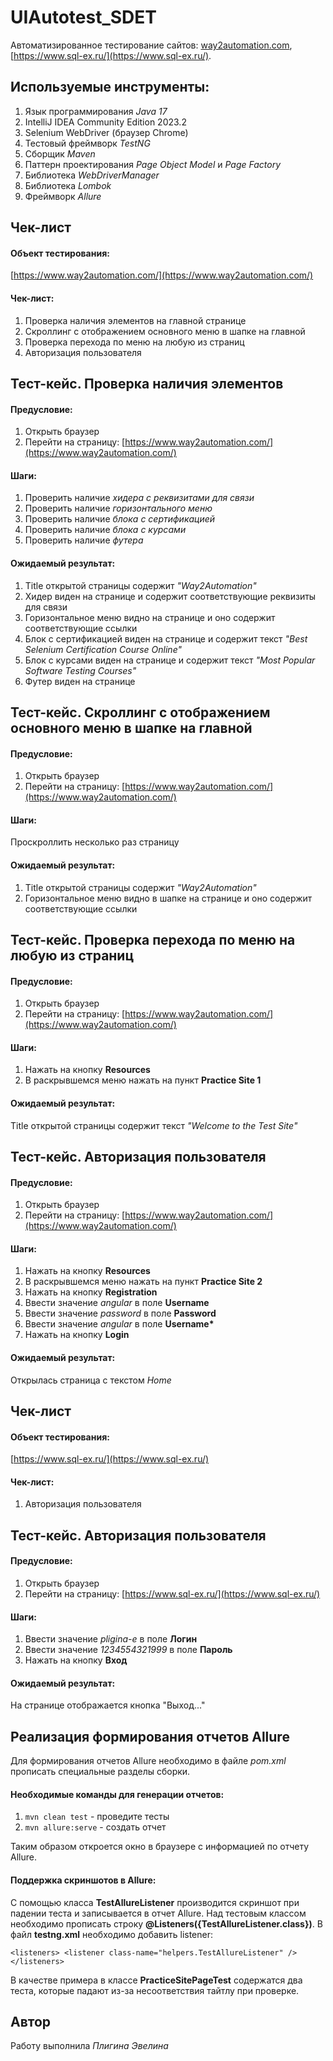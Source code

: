# UIAutotest_SDET
Автоматизированное тестирование сайтов: [way2automation.com](https://www.way2automation.com/), [https://www.sql-ex.ru/](https://www.sql-ex.ru/).
## Используемые инструменты:
1. Язык программирования *Java 17*
2. IntelliJ IDEA Community Edition 2023.2
3. Selenium WebDriver (браузер Chrome)
4. Тестовый фреймворк *TestNG*
5. Сборщик *Maven*
6. Паттерн проектирования *Page Object Model* и *Page Factory*
7. Библиотека *WebDriverManager*
8. Библиотека *Lombok*
9. Фреймворк *Allure*
## Чек-лист
#### Объект тестирования:
[https://www.way2automation.com/](https://www.way2automation.com/)
#### Чек-лист:
1. Проверка наличия элементов на главной странице
2. Скроллинг с отображением основного меню в шапке на главной
3. Проверка перехода по меню на любую из страниц
4. Авторизация пользователя
## Тест-кейс. Проверка наличия элементов
#### Предусловие:
1. Открыть браузер
2. Перейти на страницу: [https://www.way2automation.com/](https://www.way2automation.com/)
#### Шаги:
1. Проверить наличие *хидера с реквизитами для связи*
2. Проверить наличие *горизонтального меню*
3. Проверить наличие *блока с сертификацией*
4. Проверить наличие *блока с курсами*
5. Проверить наличие *футера*
#### Ожидаемый результат:
1. Title открытой страницы содержит *"Way2Automation"*
2. Хидер виден на странице и содержит соответствующие реквизиты для связи
3. Горизонтальное меню видно на странице и оно содержит соответствующие ссылки
4. Блок с сертификацией виден на странице и содержит текст *"Best Selenium Certification Course Online"*
5. Блок с курсами виден на странице и содержит текст *"Most Popular Software Testing Courses"*
6. Футер виден на странице
## Тест-кейс. Скроллинг с отображением основного меню в шапке на главной
#### Предусловие:
1. Открыть браузер
2. Перейти на страницу: [https://www.way2automation.com/](https://www.way2automation.com/)
#### Шаги:
Проскроллить несколько раз страницу
#### Ожидаемый результат:
1. Title открытой страницы содержит *"Way2Automation"*
2. Горизонтальное меню видно в шапке на странице и оно содержит соответствующие ссылки
## Тест-кейс. Проверка перехода по меню на любую из страниц
#### Предусловие:
1. Открыть браузер
2. Перейти на страницу: [https://www.way2automation.com/](https://www.way2automation.com/)
#### Шаги:
1. Нажать на кнопку **Resources**
2. В раскрывшемся меню нажать на пункт **Practice Site 1**
#### Ожидаемый результат:
Title открытой страницы содержит текст *"Welcome to the Test Site"*
## Тест-кейс. Авторизация пользователя
#### Предусловие:
1. Открыть браузер
2. Перейти на страницу: [https://www.way2automation.com/](https://www.way2automation.com/)
#### Шаги:
1. Нажать на кнопку **Resources**
2. В раскрывшемся меню нажать на пункт **Practice Site 2**
3. Нажать на кнопку **Registration**
4. Ввести значение *angular* в поле **Username**
5. Ввести значение *password* в поле **Password**
6. Ввести значение *angular* в поле **Username\***
7. Нажать на кнопку **Login**
#### Ожидаемый результат:
Открылась страница с текстом *Home*
## Чек-лист
#### Объект тестирования:
[https://www.sql-ex.ru/](https://www.sql-ex.ru/)
#### Чек-лист:
1. Авторизация пользователя
## Тест-кейс. Авторизация пользователя
#### Предусловие:
1. Открыть браузер
2. Перейти на страницу: [https://www.sql-ex.ru/](https://www.sql-ex.ru/)
#### Шаги:
1. Ввести значение *pligina-e* в поле **Логин**
2. Ввести значение *1234554321999* в поле **Пароль**
3. Нажать на кнопку **Вход**
#### Ожидаемый результат:
На странице отображается кнопка "Выход..."
## Реализация формирования отчетов Allure
Для формирования отчетов Allure необходимо в файле *pom.xml* прописать специальные разделы сборки.
#### Необходимые команды для генерации отчетов:
1. `mvn clean test` - проведите тесты
2. `mvn allure:serve` - создать отчет

Таким образом откроется окно в браузере с информацией по отчету Allure.
#### Поддержка скриншотов в Allure:
С помощью класса **TestAllureListener** производится скриншот при падении теста и записывается в отчет Allure. Над тестовым классом необходимо прописать строку **@Listeners({TestAllureListener.class})**.
В файл **testng.xml** необходимо добавить listener:

`<listeners>
    <listener class-name="helpers.TestAllureListener" />
</listeners>`

В качестве примера в классе **PracticeSitePageTest** содержатся два теста, которые падают из-за несоответствия тайтлу при проверке.
## Автор
Работу выполнила *Плигина Эвелина*
